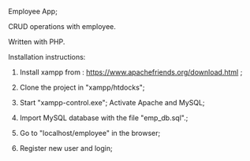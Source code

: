 Employee App;

CRUD operations with employee.

Written with PHP.

Installation instructions: 

1. Install xampp from : https://www.apachefriends.org/download.html ;

2. Clone the project in "xampp/htdocks";

3. Start "xampp-control.exe"; Activate Apache and MySQL;

4. Import MySQL database with the file "emp_db.sql".;

5. Go to "localhost/employee" in the browser;

6. Register new user and login;